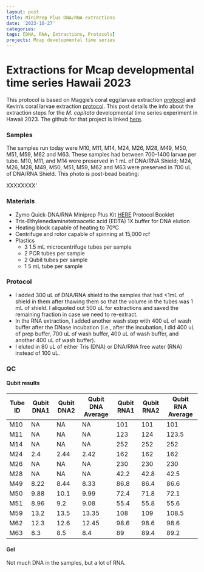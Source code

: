 ```yaml
---
layout: post
title: MiniPrep Plus DNA/RNA extractions
date: '2023-10-27'
categories:
tags: [DNA, RNA, Extractions, Protocols]
projects: Mcap developmental time series 
---
```


# Extractions for Mcap developmental time series Hawaii 2023

This protocol is based on Maggie’s coral egg/larvae extraction [protocol](https://meschedl.github.io/MESPutnam_Open_Lab_Notebook/Larvae-Ex-Protocol/) and Kevin’s coral larvae extraction [protocol](https://kevinhwong1.github.io/KevinHWong_Notebook/DNA-RNA-Extractions-on-P.-astreoides-larvae-BEAD-BEATING/). This post details the info about the extraction steps for the *M. capitata* developmental time series experiment in Hawaii 2023. The github for that project is linked [here](https://github.com/JillAshey/Hawaii_Developmental_TimeSeries).  

### Samples 

The samples run today were M10, M11, M14, M24, M26, M28, M49, M50, M51, M59, M62 and M63. These samples had between 700-1400 larvae per tube. M10, M11, and M14 were preserved in 1 mL of DNA/RNA Shield; M24, M26, M28, M49, M50, M51, M59, M62 and M63 were preserved in 700 uL of DNA/RNA Shield. This photo is post-bead beating: 

XXXXXXXX'

### Materials 

- Zymo Quick-DNA/RNA Miniprep Plus Kit [HERE](https://files.zymoresearch.com/protocols/_d7003t_d7003_quick-dna-rna_miniprep_plus_kit.pdf) Protocol Booklet
- Tris-Ethylenediaminetetraacetic acid (EDTA) 1X buffer for DNA elution
- Heating block capable of heating to 70ºC
- Centrifuge and rotor capable of spinning at 15,000 rcf
- Plastics 
	- 3 1.5 mL microcentrifuge tubes per sample
	- 2 PCR tubes per sample
	- 2 Qubit tubes per sample 
	- 1 5 mL tube per sample 

### Protocol

- I added 300 uL of DNA/RNA shield to the samples that had <1mL of shield in them after thawing them so that the volume in the tubes was 1 mL of shield. I aliquoted out 500 uL for extractions and saved the remaining fraction in case we need to re-extract. 
- In the RNA extraction, I added another wash step with 400 uL of wash buffer after the DNase incubation (i.e., after the incubation, I did 400 uL of prep buffer, 700 uL of wash buffer, 400 uL of wash buffer, and another 400 uL of wash buffer).
- I eluted in 80 uL of either Tris (DNA) or DNA/RNA free water (RNA) instead of 100 uL. 

### QC 

#### Qubit results 

| Tube ID | Qubit DNA1 | Qubit DNA2 | Qubit DNA Average | Qubit RNA1 | Qubit RNA2 | Qubit RNA Average |
| ------- | ---------- | ---------- | ----------------- | ---------- | ---------- | ----------------- |
| M10     | NA         | NA         | NA                | 101        | 101        | 101               |
| M11     | NA         | NA         | NA                | 123        | 124        | 123.5             |
| M14     | NA         | NA         | NA                | 252        | 252        | 252               |
| M24     | 2.4        | 2.44       | 2.42              | 162        | 162        | 162               |
| M26     | NA         | NA         | NA                | 230        | 230        | 230               |
| M28     | NA         | NA         | NA                | 42.2       | 42.8       | 42.5              |
| M49     | 8.22       | 8.44       | 8.33              | 86.8       | 86.4       | 86.6              |
| M50     | 9.88       | 10.1       | 9.99              | 72.4       | 71.8       | 72.1              |
| M51     | 8.96       | 9.2        | 9.08              | 55.4       | 55.8       | 55.6              |
| M59     | 13.2       | 13.5       | 13.35             | 108        | 109        | 108.5             |
| M62     | 12.3       | 12.6       | 12.45             | 98.6       | 98.6       | 98.6              |
| M63     | 8.3        | 8.5        | 8.4               | 89         | 89.4       | 89.2              |

#### Gel 


Not much DNA in the samples, but a lot of RNA. 